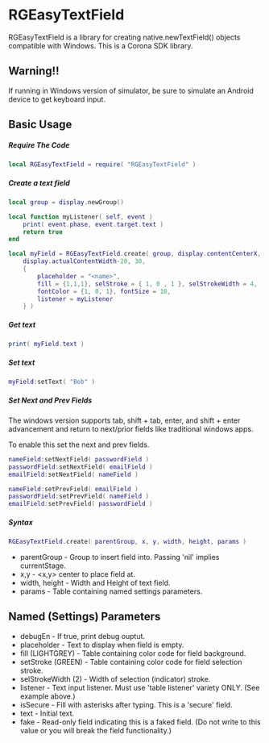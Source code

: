 RGEasyTextField
============

RGEasyTextField is a library for creating native.newTextField() objects compatible with Windows.  This is a Corona SDK library.

Warning!!
-------------------------
If running in Windows version of simulator, be sure to simulate an Android device to get keyboard input.


Basic Usage
-------------------------

##### Require The Code
```lua
local RGEasyTextField = require( "RGEasyTextField" )
```
##### Create a text field
```lua
local group = display.newGroup()

local function myListener( self, event )
	print( event.phase, event.target.text )
	return true
end

local myField = RGEasyTextField.create( group, display.contentCenterX, 100, 
	display.actualContentWidth-20, 30,
	{ 
		placeholder = "<name>", 
		fill = {1,1,1}, selStroke = { 1, 0 , 1 }, selStrokeWidth = 4,
		fontColor = {1, 0, 1}, fontSize = 10,
		listener = myListener 
	} )
```

##### Get text
```lua
print( myField.text ) 
```

##### Set text
```lua
myField:setText( "Bob" )
```

##### Set Next and Prev Fields
The windows version supports tab, shift + tab, enter, and shift + enter advancement and return to next/prior fields like traditional windows apps.

To enable this set the next and prev fields.
```lua
nameField:setNextField( passwordField )
passwordField:setNextField( emailField )
emailField:setNextField( nameField )

nameField:setPrevField( emailField )
passwordField:setPrevField( nameField )
emailField:setPrevField( passwordField )
```


##### Syntax
```lua
RGEasyTextField.create( parentGroup, x, y, width, height, params )
```
 * parentGroup - Group to insert field into.  Passing 'nil' implies currentStage.
 * x,y - <x,y> center to place field at.
 * width, height - Width and Height of text field.
 * params - Table containing named settings parameters.


Named (Settings) Parameters
-------------------------
 * debugEn - If true, print debug ouptut.
 * placeholder - Text to display when field is empty.
 * fill (LIGHTGREY) - Table containing color code for field background.
 * setStroke (GREEN) - Table containing color code for field selection stroke.
 * selStrokeWidth (2) - Width of selection (indicator) stroke.
 * listener - Text input listener.  Must use 'table listener' variety ONLY.  (See example above.)
 * isSecure - Fill with asterisks after typing.  This is a 'secure' field.
 * text - Initial text.
 * fake - Read-only field indicating this is a faked field.  (Do not write to this value or you will break the field functionality.)
